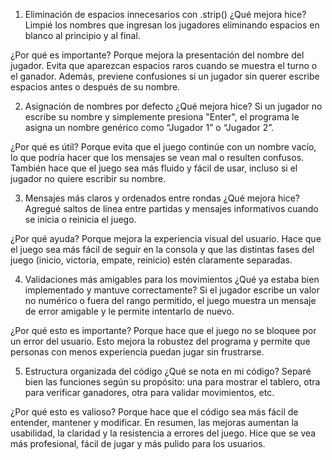 1. Eliminación de espacios innecesarios con .strip()
¿Qué mejora hice?
Limpié los nombres que ingresan los jugadores eliminando espacios en blanco al principio y al final.

¿Por qué es importante?
Porque mejora la presentación del nombre del jugador. Evita que aparezcan espacios raros cuando se muestra el turno o el ganador. Además, previene confusiones si un jugador sin querer escribe espacios antes o después de su nombre.

2. Asignación de nombres por defecto
¿Qué mejora hice?
Si un jugador no escribe su nombre y simplemente presiona "Enter", el programa le asigna un nombre genérico como “Jugador 1” o “Jugador 2”.

¿Por qué es útil?
Porque evita que el juego continúe con un nombre vacío, lo que podría hacer que los mensajes se vean mal o resulten confusos. También hace que el juego sea más fluido y fácil de usar, incluso si el jugador no quiere escribir su nombre.

3. Mensajes más claros y ordenados entre rondas
¿Qué mejora hice?
Agregué saltos de línea entre partidas y mensajes informativos cuando se inicia o reinicia el juego.

¿Por qué ayuda?
Porque mejora la experiencia visual del usuario. Hace que el juego sea más fácil de seguir en la consola y que las distintas fases del juego (inicio, victoria, empate, reinicio) estén claramente separadas. 

4. Validaciones más amigables para los movimientos
¿Qué ya estaba bien implementado y mantuve correctamente?
Si el jugador escribe un valor no numérico o fuera del rango permitido, el juego muestra un mensaje de error amigable y le permite intentarlo de nuevo.

¿Por qué esto es importante?
Porque hace que el juego no se bloquee por un error del usuario. Esto mejora la robustez del programa y permite que personas con menos experiencia puedan jugar sin frustrarse.

5. Estructura organizada del código
¿Qué se nota en mi código?
Separé bien las funciones según su propósito: una para mostrar el tablero, otra para verificar ganadores, otra para validar movimientos, etc.

¿Por qué esto es valioso?
Porque hace que el código sea más fácil de entender, mantener y modificar. 
En resumen, las mejoras aumentan la usabilidad, la claridad y la resistencia a errores del juego. Hice que se vea más profesional, fácil de jugar y más pulido para los usuarios. 



